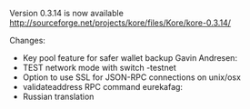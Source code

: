 Version 0.3.14 is now available
http://sourceforge.net/projects/kore/files/Kore/kore-0.3.14/

Changes:
* Key pool feature for safer wallet backup
Gavin Andresen:
* TEST network mode with switch -testnet
* Option to use SSL for JSON-RPC connections on unix/osx
* validateaddress RPC command
eurekafag:
* Russian translation
